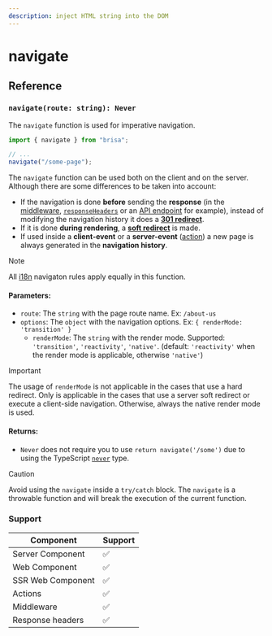 ```yaml
---
description: inject HTML string into the DOM
---
```


# navigate

## Reference

### `navigate(route: string): Never`

The `navigate` function is used for imperative navigation.

```ts
import { navigate } from "brisa";

// ...
navigate("/some-page");
```

The `navigate` function can be used both on the client and on the server. Although there are some differences to be taken into account:

- If the navigation is done **before** sending the **response** (in the [middleware](/building-your-application/routing/middleware), [`responseHeaders`](/building-your-application/routing/pages-and-layouts#response-headers-in-layouts-and-pages) or an [API endpoint](/building-your-application/routing/api-routes) for example), instead of modifying the navigation history it does a [**301 redirect**](https://en.wikipedia.org/wiki/HTTP_301).
- If it is done **during rendering**, a [**soft redirect**](https://en.wikipedia.org/wiki/Wikipedia:Soft_redirect) is made.
- If used inside a **client-event** or a **server-event** ([action](/building-your-application/data-management/server-actions)) a new page is always generated in the **navigation history**.

> [!NOTE]
>
> All [i18n](#i18n-navigation) navigaton rules apply equally in this function.

#### Parameters:

- `route`: The `string` with the page route name. Ex: `/about-us`
- `options`: The `object` with the navigation options. Ex: `{ renderMode: 'transition' }`
  - `renderMode`: The `string` with the render mode. Supported: `'transition'`, `'reactivity'`, `'native'`. (default: `'reactivity'` when the render mode is applicable, otherwise `'native'`)

> [!IMPORTANT]
>
> The usage of `renderMode` is not applicable in the cases that use a hard redirect. Only is applicable in the cases that use a server soft redirect or execute a client-side navigation. Otherwise, always the native render mode is used.

#### Returns:

- `Never` does not require you to use `return navigate('/some')` due to using the TypeScript [`never`](https://www.typescriptlang.org/docs/handbook/2/functions.html#never) type.

> [!CAUTION]
>
> Avoid using the `navigate` inside a `try/catch` block. The `navigate` is a throwable function and will break the execution of the current function.

### Support

| Component         | Support |
| ----------------- | ------- |
| Server Component  | ✅      |
| Web Component     | ✅      |
| SSR Web Component | ✅      |
| Actions           | ✅      |
| Middleware        | ✅      |
| Response headers  | ✅      |
